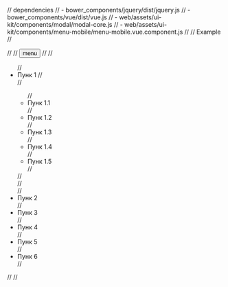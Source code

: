 // dependencies
// - bower_components/jquery/dist/jquery.js
// - bower_components/vue/dist/vue.js
// - web/assets/ui-kit/components/modal/modal-core.js
// - web/assets/ui-kit/components/menu-mobile/menu-mobile.vue.component.js
//
// Example
// <nav class="js-menu-mobile">
//
//     <button data-menu-mobile--switcher-btn>menu</button>
//
//     <ul data-menu-mobile--root>
//         <li data-menu-mobile--has-drop-down><a data-menu-mobile--item-name>Пунк 1</a>
//             <div>
//                 <ul>
//                     <li><a data-menu-mobile--item-name>Пунк 1.1</a></li>
//                     <li><a data-menu-mobile--item-name>Пунк 1.2</a></li>
//                     <li><a data-menu-mobile--item-name>Пунк 1.3</a></li>
//                     <li><a data-menu-mobile--item-name>Пунк 1.4</a></li>
//                     <li><a data-menu-mobile--item-name>Пунк 1.5</a></li>
//                 </ul>
//             </div>
//         </li>
//         <li><a data-menu-mobile--item-name>Пунк 2</a></li>
//         <li><a data-menu-mobile--item-name>Пунк 3</a></li>
//         <li><a data-menu-mobile--item-name>Пунк 4</a></li>
//         <li><a data-menu-mobile--item-name>Пунк 5</a></li>
//         <li><a data-menu-mobile--item-name>Пунк 6</a></li>
//     </ul>
//
// </nav>